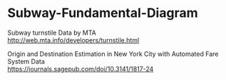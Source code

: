 # Subway-Fundamental-Diagram

Subway turnstile Data by MTA<br />
http://web.mta.info/developers/turnstile.html

Origin and Destination Estimation in New York City with Automated Fare System Data<br />
https://journals.sagepub.com/doi/10.3141/1817-24
